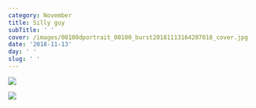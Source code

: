 ```yaml
---
category: November
title: Silly guy
subTitle: ' '
cover: /images/00100dportrait_00100_burst20181113164207018_cover.jpg
date: '2018-11-13'
day: ' '
slug: ' '
---
```

![](/images/00100dportrait_00100_burst20181113164207018_cover.jpg)

![](/images/img_20181113_175130.jpg)
